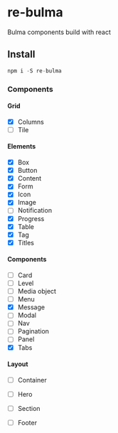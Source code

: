 # re-bulma

Bulma components build with react

## Install

``` js
npm i -S re-bulma
```

### Components

#### Grid

- [x] Columns
- [ ] Tile

#### Elements

- [x] Box
- [x] Button
- [x] Content
- [x] Form
- [x] Icon
- [x] Image
- [ ] Notification
- [x] Progress 
- [x] Table
- [x] Tag
- [x] Titles

#### Components

- [ ] Card
- [ ] Level
- [ ] Media object
- [ ] Menu
- [x] Message
- [ ] Modal
- [ ] Nav
- [ ] Pagination
- [ ] Panel
- [x] Tabs

#### Layout

- [ ] Container
- [ ] Hero
- [ ] Section
- [ ] Footer




